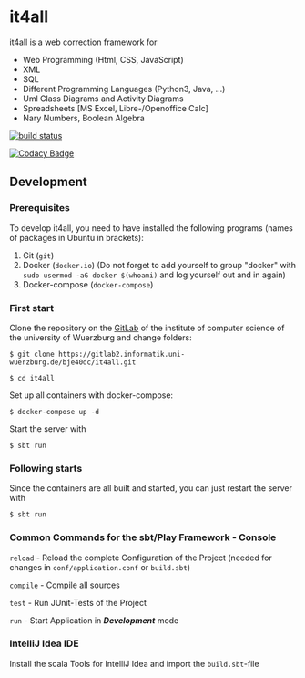 # it4all

it4all is a web correction framework for

- Web Programming (Html, CSS, JavaScript)
- XML
- SQL
- Different Programming Languages (Python3, Java, ...)
- Uml Class Diagrams and Activity Diagrams
- Spreadsheets [MS Excel, Libre-/Openoffice Calc]
- Nary Numbers, Boolean Algebra

[![build status](https://gitlab2.informatik.uni-wuerzburg.de/bje40dc/it4all/badges/master/build.svg)](https://gitlab2.informatik.uni-wuerzburg.de/bje40dc/it4all/commits/master)

[![Codacy Badge](https://api.codacy.com/project/badge/Grade/2941021ee993484db0cab405aa03b209)](https://www.codacy.com/app/it4all/it4all?utm_source=gitlab2.informatik.uni-wuerzburg.de&amp;utm_medium=referral&amp;utm_content=bje40dc/it4all&amp;utm_campaign=Badge_Grade)
## Development

### Prerequisites
To develop it4all, you need to have installed the following programs (names of packages in Ubuntu in brackets):

1. Git (`git`)
2. Docker (`docker.io`) (Do not forget to add yourself to group "docker" with `sudo usermod -aG docker $(whoami)` and log yourself out and in again)
3. Docker-compose (`docker-compose`)

### First start

Clone the repository on the [GitLab](https://gitlab2.informatik.uni-wuerzburg.de/bje40dc/it4all.git) of the institute of computer science of the university of Wuerzburg and change folders:

`$ git clone https://gitlab2.informatik.uni-wuerzburg.de/bje40dc/it4all.git`

`$ cd it4all`

Set up all containers with docker-compose:

`$ docker-compose up -d`

Start the server with

`$ sbt run`


### Following starts

Since the containers are all built and started, you can just restart the server with

`$ sbt run`

### Common Commands for the sbt/Play Framework - Console

`reload` - Reload the complete Configuration of the Project (needed for changes in `conf/application.conf` or `build.sbt`)

`compile` - Compile all sources

`test` - Run JUnit-Tests of the Project

`run` - Start Application in **_Development_** mode

### IntelliJ Idea IDE

Install the scala Tools for IntelliJ Idea and import the `build.sbt`-file